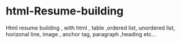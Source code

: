 # html-Resume-building
Html resume building , with html , table ,ordered list, unordered list, horizonal line, image , anchor tag, paragraph ,heading etc...

